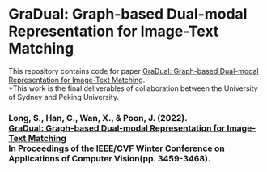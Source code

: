 # GraDual: Graph-based Dual-modal Representation for Image-Text Matching
This repository contains code for paper [GraDual: Graph-based Dual-modal Representation for Image-Text Matching](https://openaccess.thecvf.com/content/WACV2022/papers/Long_GraDual_Graph-Based_Dual-Modal_Representation_for_Image-Text_Matching_WACV_2022_paper.pdf).
<br/>
*This work is the final deliverables of collaboration between the University of Sydney and Peking University.

<h3>
  <b>Long, S., Han, C., Wan, X., & Poon, J. (2022). <br/><a href="https://openaccess.thecvf.com/content/WACV2022/papers/Long_GraDual_Graph-Based_Dual-Modal_Representation_for_Image-Text_Matching_WACV_2022_paper.pdf">GraDual: Graph-based Dual-modal Representation for Image-Text Matching</a><br/>In Proceedings of the IEEE/CVF Winter Conference on Applications of Computer Vision</b>(pp. 3459-3468).</span>
</h3>
